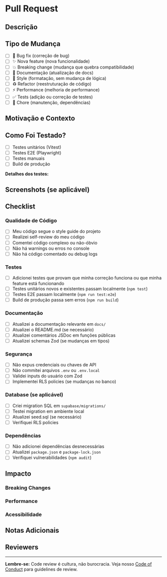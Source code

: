 # Pull Request

## Descrição
<!-- Descreva as mudanças realizadas neste PR -->

## Tipo de Mudança
<!-- Marque as opções relevantes -->

- [ ] 🐛 Bug fix (correção de bug)
- [ ] ✨ Nova feature (nova funcionalidade)
- [ ] 💥 Breaking change (mudança que quebra compatibilidade)
- [ ] 📝 Documentação (atualização de docs)
- [ ] 🎨 Style (formatação, sem mudança de lógica)
- [ ] ♻️ Refactor (reestruturação de código)
- [ ] ⚡ Performance (melhoria de performance)
- [ ] ✅ Tests (adição ou correção de testes)
- [ ] 🔧 Chore (manutenção, dependências)

## Motivação e Contexto
<!-- Por que essa mudança é necessária? Qual problema resolve? -->
<!-- Se resolve uma issue, referencie aqui: Closes #123 -->

## Como Foi Testado?
<!-- Descreva os testes realizados para verificar suas mudanças -->

- [ ] Testes unitários (Vitest)
- [ ] Testes E2E (Playwright)
- [ ] Testes manuais
- [ ] Build de produção

**Detalhes dos testes:**
<!-- Descreva os cenários testados -->

## Screenshots (se aplicável)
<!-- Adicione screenshots ou GIFs para mudanças visuais -->

## Checklist

### Qualidade de Código
- [ ] Meu código segue o style guide do projeto
- [ ] Realizei self-review do meu código
- [ ] Comentei código complexo ou não-óbvio
- [ ] Não há warnings ou erros no console
- [ ] Não há código comentado ou debug logs

### Testes
- [ ] Adicionei testes que provam que minha correção funciona ou que minha feature está funcionando
- [ ] Testes unitários novos e existentes passam localmente (`npm test`)
- [ ] Testes E2E passam localmente (`npm run test:e2e`)
- [ ] Build de produção passa sem erros (`npm run build`)

### Documentação
- [ ] Atualizei a documentação relevante em `docs/`
- [ ] Atualizei o README.md (se necessário)
- [ ] Atualizei comentários JSDoc em funções públicas
- [ ] Atualizei schemas Zod (se mudanças em tipos)

### Segurança
- [ ] Não expus credenciais ou chaves de API
- [ ] Não commitei arquivos `.env` ou `.env.local`
- [ ] Validei inputs do usuário com Zod
- [ ] Implementei RLS policies (se mudanças no banco)

### Database (se aplicável)
- [ ] Criei migration SQL em `supabase/migrations/`
- [ ] Testei migration em ambiente local
- [ ] Atualizei seed.sql (se necessário)
- [ ] Verifiquei RLS policies

### Dependências
- [ ] Não adicionei dependências desnecessárias
- [ ] Atualizei `package.json` e `package-lock.json`
- [ ] Verifiquei vulnerabilidades (`npm audit`)

## Impacto

### Breaking Changes
<!-- Se marcou "Breaking change" acima, descreva o impacto e migration path -->

### Performance
<!-- Há impacto de performance? Positivo ou negativo? -->

### Acessibilidade
<!-- Mudanças afetam acessibilidade? Testou com screen readers? -->

## Notas Adicionais
<!-- Qualquer informação adicional relevante para os reviewers -->

## Reviewers
<!-- Marque pessoas específicas se necessário: @username -->

---

**Lembre-se:** Code review é cultura, não burocracia. Veja nosso [Code of Conduct](CODE_OF_CONDUCT.md) para guidelines de review.
